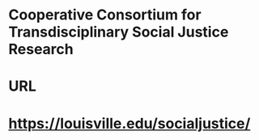 # Cooperative Consortium for Transdisciplinary Social Justice Research

# URL

# https://louisville.edu/socialjustice/
